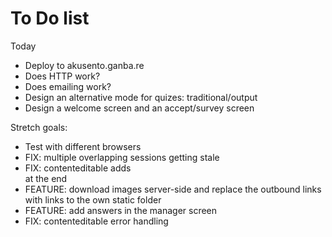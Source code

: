 # To Do list

Today
- Deploy to akusento.ganba.re
- Does HTTP work?
- Does emailing work?
- Design an alternative mode for quizes: traditional/output
- Design a welcome screen and an accept/survey screen

Stretch goals:
- Test with different browsers
- FIX: multiple overlapping sessions getting stale
- FIX: contenteditable adds <br> at the end
- FEATURE: download images server-side and replace the outbound links with links to the own static folder
- FEATURE: add answers in the manager screen
- FIX: contenteditable error handling
